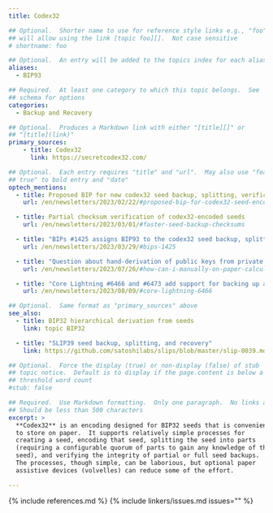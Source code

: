 ```yaml
---
title: Codex32

## Optional.  Shorter name to use for reference style links e.g., "foo"
## will allow using the link [topic foo][].  Not case sensitive
# shortname: foo

## Optional.  An entry will be added to the topics index for each alias
aliases:
  - BIP93

## Required.  At least one category to which this topic belongs.  See
## schema for options
categories:
  - Backup and Recovery

## Optional.  Produces a Markdown link with either "[title][]" or
## "[title](link)"
primary_sources:
    - title: Codex32
      link: https://secretcodex32.com/

## Optional.  Each entry requires "title" and "url".  May also use "feature:
## true" to bold entry and "date"
optech_mentions:
  - title: Proposed BIP for new codex32 seed backup, splitting, verification, and recovery scheme
    url: /en/newsletters/2023/02/22/#proposed-bip-for-codex32-seed-encoding-scheme

  - title: Partial checksum verification of codex32-encoded seeds
    url: /en/newsletters/2023/03/01/#faster-seed-backup-checksums

  - title: "BIPs #1425 assigns BIP93 to the codex32 seed backup, splitting, verification, and recovery scheme"
    url: /en/newsletters/2023/03/29/#bips-1425

  - title: "Question about hand-derivation of public keys from private keys"
    url: /en/newsletters/2023/07/26/#how-can-i-manually-on-paper-calculate-a-bitcoin-public-key-from-a-private-key

  - title: "Core Lightning #6466 and #6473 add support for backing up and restoring codex32-encoded seeds"
    url: /en/newsletters/2023/08/09/#core-lightning-6466

## Optional.  Same format as "primary_sources" above
see_also:
  - title: BIP32 hierarchical derivation from seeds
    link: topic BIP32

  - title: "SLIP39 seed backup, splitting, and recovery"
    link: https://github.com/satoshilabs/slips/blob/master/slip-0039.md

## Optional.  Force the display (true) or non-display (false) of stub
## topic notice.  Default is to display if the page.content is below a
## threshold word count
#stub: false

## Required.  Use Markdown formatting.  Only one paragraph.  No links allowed.
## Should be less than 500 characters
excerpt: >
  **Codex32** is an encoding designed for BIP32 seeds that is convenient
  to store on paper.  It supports relatively simple processes for
  creating a seed, encoding that seed, splitting the seed into parts
  (requiring a configurable quorum of parts to gain any knowledge of the
  seed), and verifying the integrity of partial or full seed backups.
  The processes, though simple, can be laborious, but optional paper
  assistive devices (volvelles) can reduce some of the effort.

---
```


{% include references.md %}
{% include linkers/issues.md issues="" %}
